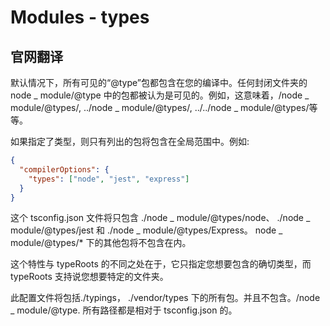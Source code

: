 # Modules - types

## 官网翻译
默认情况下，所有可见的“@type”包都包含在您的编译中。任何封闭文件夹的 node _ module/@type 中的包都被认为是可见的。例如，这意味着，/node _ module/@types/, ../node _ module/@types/, ../../node _ module/@types/等等。

如果指定了类型，则只有列出的包将包含在全局范围中。例如:
```json
{
  "compilerOptions": {
    "types": ["node", "jest", "express"]
  }
}
```
这个 tsconfig.json 文件将只包含 ./node _ module/@types/node、 ./node _ module/@types/jest 和 ./node _ module/@types/Express。 node _ module/@types/* 下的其他包将不包含在内。


这个特性与 typeRoots 的不同之处在于，它只指定您想要包含的确切类型，而 typeRoots 支持说您想要特定的文件夹。


此配置文件将包括./typings， ./vendor/types 下的所有包。并且不包含。/node _ module/@type. 所有路径都是相对于 tsconfig.json 的。
